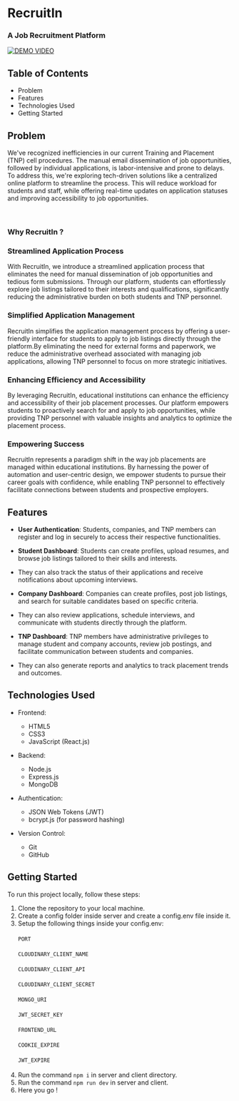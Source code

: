 # RecruitIn 
### A Job Recruitment Platform

[![DEMO VIDEO](https://img.youtube.com/vi/LlyBh7tNswY&t=177s/0.jpg)](https://www.youtube.com/watch?v=LlyBh7tNswY&t=177s)


## Table of Contents

 - Problem <br>
 - Features<br>
 - Technologies Used<br>
 - Getting Started<br>

## Problem <a name = "problem"></a>
We've recognized inefficiencies in our current Training and Placement (TNP) cell procedures. The manual email dissemination of job opportunities, followed by individual applications, is labor-intensive and prone to delays.
To address this, we're exploring tech-driven solutions like a centralized online platform to streamline the process. This will reduce workload for students and staff, while offering real-time updates on application statuses and improving accessibility to job opportunities.
<br><br><br>

### Why RecruitIn ?

### Streamlined Application Process
With RecruitIn, we introduce a streamlined application process that eliminates the need for manual dissemination of job opportunities and tedious form submissions. Through our platform, students can effortlessly explore job listings tailored to their interests and qualifications, significantly reducing the administrative burden on both students and TNP personnel.

### Simplified Application Management
RecruitIn simplifies the application management process by offering a user-friendly interface for students to apply to job listings directly through the platform.By eliminating the need for external forms and paperwork, we reduce the administrative overhead associated with managing job applications, allowing TNP personnel to focus on more strategic initiatives.

### Enhancing Efficiency and Accessibility
By leveraging RecruitIn, educational institutions can enhance the efficiency and accessibility of their job placement processes. Our platform empowers students to proactively search for and apply to job opportunities, while providing TNP personnel with valuable insights and analytics to optimize the placement process.

### Empowering Success
RecruitIn represents a paradigm shift in the way job placements are managed within educational institutions. By harnessing the power of automation and user-centric design, we empower students to pursue their career goals with confidence, while enabling TNP personnel to effectively facilitate connections between students and prospective employers.
## Features <a name = "features"></a>

- **User Authentication**: Students, companies, and TNP members can register and log in securely to access their respective functionalities.

- **Student Dashboard**: Students can create profiles, upload resumes, and browse job listings tailored to their skills and interests.
- They can also track the status of their applications and receive notifications about upcoming interviews.

- **Company Dashboard**: Companies can create profiles, post job listings, and search for suitable candidates based on specific criteria.
- They can also review applications, schedule interviews, and communicate with students directly through the platform.

- **TNP Dashboard**: TNP members have administrative privileges to manage student and company accounts, review job postings, and facilitate communication between students and companies.
- They can also generate reports and analytics to track placement trends and outcomes.

## Technologies Used <a name = "technologies"></a>

- Frontend:
  - HTML5
  - CSS3
  - JavaScript (React.js)
    
- Backend:
  - Node.js
  - Express.js
  - MongoDB 
  
- Authentication:
  - JSON Web Tokens (JWT)
  - bcrypt.js (for password hashing)
  
- Version Control:
  - Git
  - GitHub
  


## Getting Started <a name = "getting-start"></a>

To run this project locally, follow these steps:

1. Clone the repository to your local machine.<br>
2. Create a config folder inside server and create a config.env file inside it.<br>
3. Setup the following things inside your config.env:<br><br>
   `PORT`<br><br>
   `CLOUDINARY_CLIENT_NAME`<br><br>
   `CLOUDINARY_CLIENT_API`<br><br>
   `CLOUDINARY_CLIENT_SECRET`<br><br>
   `MONGO_URI`<br><br>
   `JWT_SECRET_KEY`<br><br>
   `FRONTEND_URL`<br><br>
   `COOKIE_EXPIRE`<br><br>
   `JWT_EXPIRE`<br><br>
4. Run the command `npm i` in server and client directory.<br>
5. Run the command `npm run dev` in server and client.<br>
6. Here you go !
